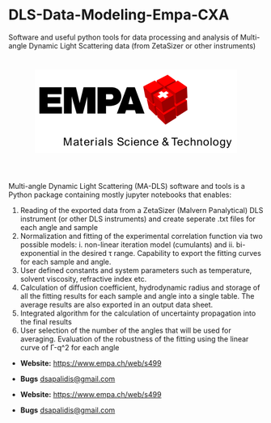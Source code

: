 # DLS-Data-Modeling-Empa-CXA
Software and useful python tools for data processing and analysis of Multi-angle Dynamic Light Scattering data (from ZetaSizer or other instruments)

<h1 align="center">
<img src="https://github.com/dsapalidis/mypackage/blob/Sapd-Tutorial/Sapaempa.svg" width="400">
</h1><br>

   
Multi-angle Dynamic Light Scattering (MA-DLS) software and tools is a Python package containing mostly jupyter notebooks that enables:
1. Reading of the exported data from a ZetaSizer (Malvern Panalytical) DLS instrument (or other DLS instruments) and create seperate .txt files for each angle and sample
2. Normalization and fitting of the experimental correlation function via two possible models: i. non-linear iteration model (cumulants) and ii. bi-exponential in the desired τ range. Capability to export the fitting curves for each sample and angle.
3. User defined constants and system parameters such as temperature, solvent viscosity, refractive index etc.
4. Calculation of diffusion coefficient, hydrodynamic radius and storage of all the fitting results for each sample and angle into a single table. The average results are also exported in an output data sheet. 
5. Integrated algorithm for the calculation of uncertainty propagation into the final results
6. User selection of the number of the angles that will be used for averaging. Evaluation of the robustness of the fitting using the linear curve of Γ-q^2 for each angle
   

- **Website:** https://www.empa.ch/web/s499
- **Bugs** dsapalidis@gmail.com

   

- **Website:** https://www.empa.ch/web/s499
- **Bugs** dsapalidis@gmail.com
